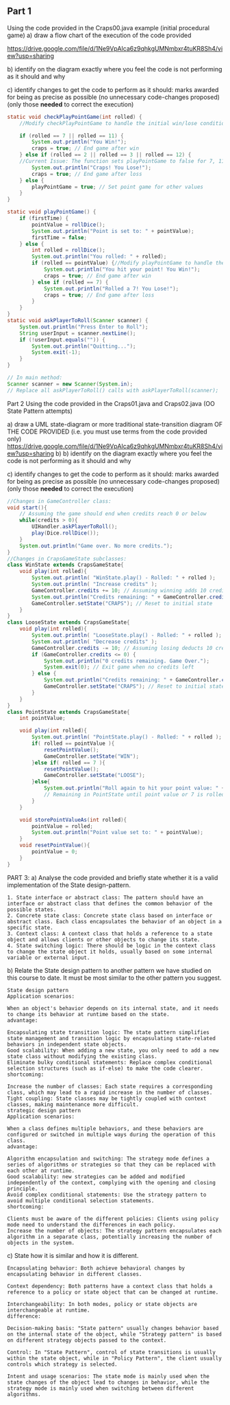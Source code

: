 
## Part 1
Using the code provided in the Craps00.java example
(initial procedural game)
a) draw a flow chart of the execution of the code provided

https://drive.google.com/file/d/1Ne9VpAIca6z9qhkgUMNmbxr4tuKR8Sh4/view?usp=sharing

b) identify on the diagram exactly where you feel
the code is not performing as it should and why

c) identify changes to get the code to perform as it should:
marks awarded for being as precise as possible
(no unnecessary code-changes proposed)
(only those **needed** to correct the execution)
```java
static void checkPlayPointGame(int rolled) {
    //Modify checkPlayPointGame to handle the initial win/lose conditions.

    if (rolled == 7 || rolled == 11) {
        System.out.println("You Win!");
        craps = true; // End game after win
    } else if (rolled == 2 || rolled == 3 || rolled == 12) {
    //Current Issue: The function sets playPointGame to false for 7, 11, 2, 3, 12 but doesn't handle win/lose scenarios.
        System.out.println("Craps! You Lose!");
        craps = true; // End game after loss
    } else {
        playPointGame = true; // Set point game for other values
    }
}

static void playPointGame() {
    if (firstTime) {
        pointValue = rollDice();
        System.out.println("Point is set to: " + pointValue);
        firstTime = false;
    } else {
        int rolled = rollDice();
        System.out.println("You rolled: " + rolled);
        if (rolled == pointValue) {//Modify playPointGame to handle the rolling of point value:
            System.out.println("You hit your point! You Win!");
            craps = true; // End game after win
        } else if (rolled == 7) {
            System.out.println("Rolled a 7! You Lose!");
            craps = true; // End game after loss
        }
    }
}
static void askPlayerToRoll(Scanner scanner) {
    System.out.println("Press Enter to Roll");
    String userInput = scanner.nextLine();
    if (!userInput.equals("")) {
        System.out.println("Quitting...");
        System.exit(-1);
    }
}

// In main method:
Scanner scanner = new Scanner(System.in);
// Replace all askPlayerToRoll() calls with askPlayerToRoll(scanner);

```


Part 2
Using the code provided in the Craps01.java and Craps02.java
(OO State Pattern attempts)

a) draw a UML state-diagram or more traditional
state-transition diagram OF THE CODE PROVIDED
(i.e. you must use terms from the code provided only)
https://drive.google.com/file/d/1Ne9VpAIca6z9qhkgUMNmbxr4tuKR8Sh4/view?usp=sharing
b) b) identify on the diagram exactly where you feel
the code is not performing as it should and why

c) identify changes to get the code to perform as it should:
marks awarded for being as precise as possible
(no unnecessary code-changes proposed)
(only those **needed** to correct the execution)
   
```java
//Changes in GameController class:
void start(){
    // Assuming the game should end when credits reach 0 or below
    while(credits > 0){
        UIHandler.askPlayerToRoll();
        play(Dice.rollDice());
    }
    System.out.println("Game over. No more credits.");
}
//Changes in CrapsGameState subclasses:
class WinState extends CrapsGameState{
    void play(int rolled){
        System.out.println( "WinState.play() - Rolled: " + rolled );
        System.out.println( "Increase credits" );
        GameController.credits += 10; // Assuming winning adds 10 credits
        System.out.println("Credits remaining: " + GameController.credits);
        GameController.setState("CRAPS"); // Reset to initial state
    }
}
class LooseState extends CrapsGameState{
    void play(int rolled){
        System.out.println( "LooseState.play() - Rolled: " + rolled );
        System.out.println( "Decrease credits" );
        GameController.credits -= 10; // Assuming losing deducts 10 credits
        if (GameController.credits <= 0) {
            System.out.println("0 credits remaining. Game Over.");
            System.exit(0); // Exit game when no credits left
        } else {
            System.out.println("Credits remaining: " + GameController.credits);
            GameController.setState("CRAPS"); // Reset to initial state
        }
    }
}
class PointState extends CrapsGameState{
    int pointValue;

    void play(int rolled){
        System.out.println( "PointState.play() - Rolled: " + rolled );
        if( rolled == pointValue ){
            resetPointValue();
            GameController.setState("WIN");
        }else if( rolled == 7 ){
            resetPointValue();
            GameController.setState("LOOSE");
        }else{
            System.out.println("Roll again to hit your point value: " + pointValue);
            // Remaining in PointState until point value or 7 is rolled
        }
    }

    void storePointValueAs(int rolled){
        pointValue = rolled;
        System.out.println("Point value set to: " + pointValue);
    }
    void resetPointValue(){
        pointValue = 0;
    }
}
```


PART 3:
a) Analyse the code provided and briefly state
whether it is a valid implementation of the
State design-pattern.
```text
1. State interface or abstract class: The pattern should have an interface or abstract class that defines the common behavior of the possible states.
2. Concrete state class: Concrete state class based on interface or abstract class. Each class encapsulates the behavior of an object in a specific state.
3. Context class: A context class that holds a reference to a state object and allows clients or other objects to change its state.
4. State switching logic: There should be logic in the context class to change the state object it holds, usually based on some internal variable or external input.
```
b) Relate the State design pattern to another pattern
we have studied on this course to date.
It must be most similar to the other pattern you suggest.
```text
State design pattern
Application scenarios:

When an object's behavior depends on its internal state, and it needs to change its behavior at runtime based on the state.
advantage:

Encapsulating state transition logic: The state pattern simplifies state management and transition logic by encapsulating state-related behaviors in independent state objects.
Good scalability: When adding a new state, you only need to add a new state class without modifying the existing class.
Eliminate bulky conditional statements: Replace complex conditional selection structures (such as if-else) to make the code clearer.
shortcoming:

Increase the number of classes: Each state requires a corresponding class, which may lead to a rapid increase in the number of classes.
Tight coupling: State classes may be tightly coupled with context classes, making maintenance more difficult.
strategic design pattern
Application scenarios:

When a class defines multiple behaviors, and these behaviors are configured or switched in multiple ways during the operation of this class.
advantage:

Algorithm encapsulation and switching: The strategy mode defines a series of algorithms or strategies so that they can be replaced with each other at runtime.
Good scalability: new strategies can be added and modified independently of the context, complying with the opening and closing principle.
Avoid complex conditional statements: Use the strategy pattern to avoid multiple conditional selection statements.
shortcoming:

Clients must be aware of the different policies: Clients using policy mode need to understand the differences in each policy.
Increase the number of objects: The strategy pattern encapsulates each algorithm in a separate class, potentially increasing the number of objects in the system.
```




c) State how it is similar and how it is different.

```text
Encapsulating behavior: Both achieve behavioral changes by encapsulating behavior in different classes.

Context dependency: Both patterns have a context class that holds a reference to a policy or state object that can be changed at runtime.

Interchangeability: In both modes, policy or state objects are interchangeable at runtime.
difference:

Decision-making basis: "State pattern" usually changes behavior based on the internal state of the object, while "Strategy pattern" is based on different strategy objects passed to the context.

Control: In "State Pattern", control of state transitions is usually within the state object, while in "Policy Pattern", the client usually controls which strategy is selected.

Intent and usage scenarios: The state mode is mainly used when the state changes of the object lead to changes in behavior, while the strategy mode is mainly used when switching between different algorithms.
```